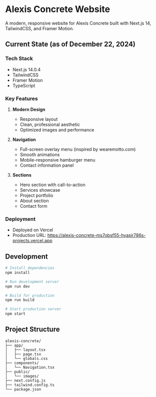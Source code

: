 # Alexis Concrete Website

A modern, responsive website for Alexis Concrete built with Next.js 14, TailwindCSS, and Framer Motion.

## Current State (as of December 22, 2024)

### Tech Stack
- Next.js 14.0.4
- TailwindCSS
- Framer Motion
- TypeScript

### Key Features
1. **Modern Design**
   - Responsive layout
   - Clean, professional aesthetic
   - Optimized images and performance

2. **Navigation**
   - Full-screen overlay menu (inspired by wearemotto.com)
   - Smooth animations
   - Mobile-responsive hamburger menu
   - Contact information panel

3. **Sections**
   - Hero section with call-to-action
   - Services showcase
   - Project portfolio
   - About section
   - Contact form

### Deployment
- Deployed on Vercel
- Production URL: https://alexis-concrete-ms7obsf55-hyasir786s-projects.vercel.app

## Development

```bash
# Install dependencies
npm install

# Run development server
npm run dev

# Build for production
npm run build

# Start production server
npm start
```

## Project Structure
```
alexis-concrete/
├── app/
│   ├── layout.tsx
│   ├── page.tsx
│   └── globals.css
├── components/
│   └── Navigation.tsx
├── public/
│   └── images/
├── next.config.js
├── tailwind.config.ts
└── package.json
